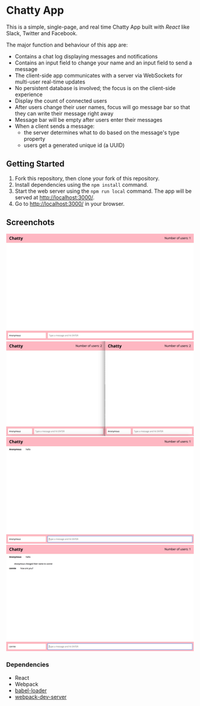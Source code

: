 # Chatty App

This is a simple, single-page, and real time Chatty App built with *React* like Slack, Twitter and Facebook.

The major function and behaviour of this app are:
- Contains a chat log displaying messages and notifications
- Contains an input field to change your name and an input field to send a message
- The client-side app communicates with a server via WebSockets for multi-user real-time updates
- No persistent database is involved; the focus is on the client-side experience
- Display the count of connected users
- After users change their user names, focus will go message bar so that they can write their message right away
- Message bar will be empty after users enter their messages
- When a client sends a message:
  - the server determines what to do based on the message's type property
  - users get a generated unique id (a UUID)


## Getting Started

1. Fork this repository, then clone your fork of this repository.
2. Install dependencies using the `npm install` command.
3. Start the web server using the `npm run local` command. The app will be served at <http://localhost:3000/>.
4. Go to <http://localhost:3000/> in your browser.

## Screenchots

!["Screenshot of Chatty App"](https://github.com/conniechoi89/chatty_app/blob/master/docs/chattyApp.png?raw=true)
!["Screenshot of two Chatty App; numbers of users"](https://github.com/conniechoi89/chatty_app/blob/master/docs/chattyApp1.png?raw=true)
!["Screenshot of Anonymous's message](https://github.com/conniechoi89/chatty_app/blob/master/docs/chattyApp2.png?raw=true)
!["Screenshot of changed user name ](https://github.com/conniechoi89/chatty_app/blob/master/docs/chattyApp3.png?raw=true)

### Dependencies

* React
* Webpack
* [babel-loader](https://github.com/babel/babel-loader)
* [webpack-dev-server](https://github.com/webpack/webpack-dev-server)


